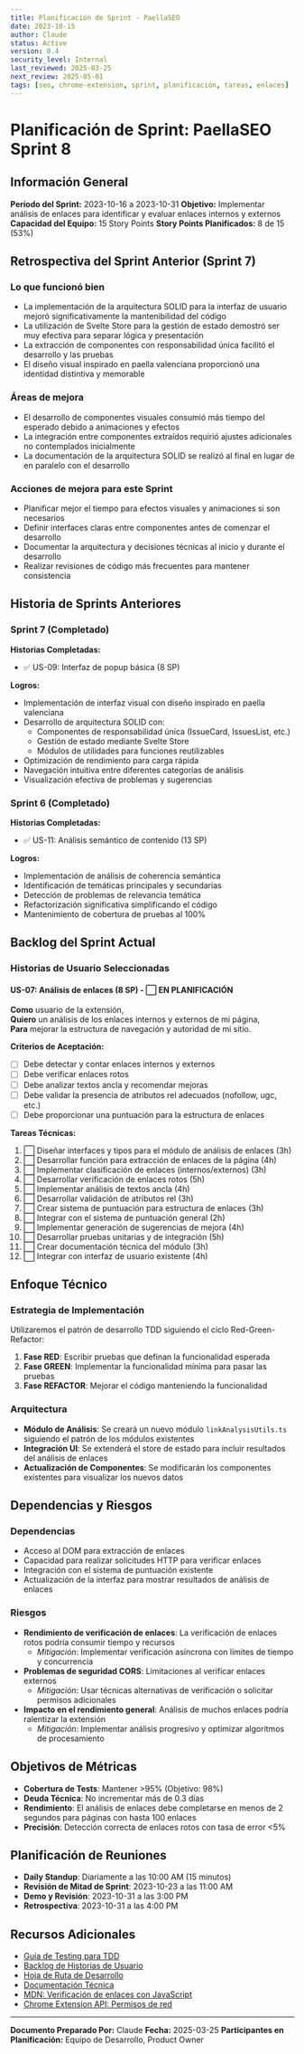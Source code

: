 ```yaml
---
title: Planificación de Sprint - PaellaSEO
date: 2023-10-15
author: Claude
status: Active
version: 0.4
security_level: Internal
last_reviewed: 2025-03-25
next_review: 2025-05-01
tags: [seo, chrome-extension, sprint, planificación, tareas, enlaces]
---
```


# Planificación de Sprint: PaellaSEO Sprint 8

## Información General
**Período del Sprint:** 2023-10-16 a 2023-10-31
**Objetivo:** Implementar análisis de enlaces para identificar y evaluar enlaces internos y externos
**Capacidad del Equipo:** 15 Story Points
**Story Points Planificados:** 8 de 15 (53%)

## Retrospectiva del Sprint Anterior (Sprint 7)

### Lo que funcionó bien
- La implementación de la arquitectura SOLID para la interfaz de usuario mejoró significativamente la mantenibilidad del código
- La utilización de Svelte Store para la gestión de estado demostró ser muy efectiva para separar lógica y presentación
- La extracción de componentes con responsabilidad única facilitó el desarrollo y las pruebas
- El diseño visual inspirado en paella valenciana proporcionó una identidad distintiva y memorable

### Áreas de mejora
- El desarrollo de componentes visuales consumió más tiempo del esperado debido a animaciones y efectos
- La integración entre componentes extraídos requirió ajustes adicionales no contemplados inicialmente
- La documentación de la arquitectura SOLID se realizó al final en lugar de en paralelo con el desarrollo

### Acciones de mejora para este Sprint
- Planificar mejor el tiempo para efectos visuales y animaciones si son necesarios
- Definir interfaces claras entre componentes antes de comenzar el desarrollo
- Documentar la arquitectura y decisiones técnicas al inicio y durante el desarrollo
- Realizar revisiones de código más frecuentes para mantener consistencia

## Historia de Sprints Anteriores

### Sprint 7 (Completado)
**Historias Completadas:**
- ✅ US-09: Interfaz de popup básica (8 SP)

**Logros:**
- Implementación de interfaz visual con diseño inspirado en paella valenciana
- Desarrollo de arquitectura SOLID con:
  - Componentes de responsabilidad única (IssueCard, IssuesList, etc.)
  - Gestión de estado mediante Svelte Store
  - Módulos de utilidades para funciones reutilizables
- Optimización de rendimiento para carga rápida
- Navegación intuitiva entre diferentes categorías de análisis
- Visualización efectiva de problemas y sugerencias

### Sprint 6 (Completado)
**Historias Completadas:**
- ✅ US-11: Análisis semántico de contenido (13 SP)

**Logros:**
- Implementación de análisis de coherencia semántica
- Identificación de temáticas principales y secundarias
- Detección de problemas de relevancia temática
- Refactorización significativa simplificando el código
- Mantenimiento de cobertura de pruebas al 100%

## Backlog del Sprint Actual

### Historias de Usuario Seleccionadas

#### US-07: Análisis de enlaces (8 SP) - ⬜ EN PLANIFICACIÓN
**Como** usuario de la extensión,  
**Quiero** un análisis de los enlaces internos y externos de mi página,  
**Para** mejorar la estructura de navegación y autoridad de mi sitio.

**Criterios de Aceptación:**
- [ ] Debe detectar y contar enlaces internos y externos
- [ ] Debe verificar enlaces rotos
- [ ] Debe analizar textos ancla y recomendar mejoras
- [ ] Debe validar la presencia de atributos rel adecuados (nofollow, ugc, etc.)
- [ ] Debe proporcionar una puntuación para la estructura de enlaces

**Tareas Técnicas:**
1. ⬜ Diseñar interfaces y tipos para el módulo de análisis de enlaces (3h)
2. ⬜ Desarrollar función para extracción de enlaces de la página (4h)
3. ⬜ Implementar clasificación de enlaces (internos/externos) (3h)
4. ⬜ Desarrollar verificación de enlaces rotos (5h)
5. ⬜ Implementar análisis de textos ancla (4h)
6. ⬜ Desarrollar validación de atributos rel (3h)
7. ⬜ Crear sistema de puntuación para estructura de enlaces (3h)
8. ⬜ Integrar con el sistema de puntuación general (2h)
9. ⬜ Implementar generación de sugerencias de mejora (4h)
10. ⬜ Desarrollar pruebas unitarias y de integración (5h)
11. ⬜ Crear documentación técnica del módulo (3h)
12. ⬜ Integrar con interfaz de usuario existente (4h)

## Enfoque Técnico

### Estrategia de Implementación
Utilizaremos el patrón de desarrollo TDD siguiendo el ciclo Red-Green-Refactor:

1. **Fase RED**: Escribir pruebas que definan la funcionalidad esperada
2. **Fase GREEN**: Implementar la funcionalidad mínima para pasar las pruebas
3. **Fase REFACTOR**: Mejorar el código manteniendo la funcionalidad

### Arquitectura
- **Módulo de Análisis**: Se creará un nuevo módulo `linkAnalysisUtils.ts` siguiendo el patrón de los módulos existentes
- **Integración UI**: Se extenderá el store de estado para incluir resultados del análisis de enlaces
- **Actualización de Componentes**: Se modificarán los componentes existentes para visualizar los nuevos datos

## Dependencias y Riesgos

### Dependencias
- Acceso al DOM para extracción de enlaces
- Capacidad para realizar solicitudes HTTP para verificar enlaces
- Integración con el sistema de puntuación existente
- Actualización de la interfaz para mostrar resultados de análisis de enlaces

### Riesgos
- **Rendimiento de verificación de enlaces**: La verificación de enlaces rotos podría consumir tiempo y recursos
  - *Mitigación*: Implementar verificación asíncrona con límites de tiempo y concurrencia
- **Problemas de seguridad CORS**: Limitaciones al verificar enlaces externos
  - *Mitigación*: Usar técnicas alternativas de verificación o solicitar permisos adicionales
- **Impacto en el rendimiento general**: Análisis de muchos enlaces podría ralentizar la extensión
  - *Mitigación*: Implementar análisis progresivo y optimizar algoritmos de procesamiento

## Objetivos de Métricas

- **Cobertura de Tests**: Mantener >95% (Objetivo: 98%)
- **Deuda Técnica**: No incrementar más de 0.3 días
- **Rendimiento**: El análisis de enlaces debe completarse en menos de 2 segundos para páginas con hasta 100 enlaces
- **Precisión**: Detección correcta de enlaces rotos con tasa de error <5%

## Planificación de Reuniones

- **Daily Standup**: Diariamente a las 10:00 AM (15 minutos)
- **Revisión de Mitad de Sprint**: 2023-10-23 a las 11:00 AM
- **Demo y Revisión**: 2023-10-31 a las 3:00 PM
- **Retrospectiva**: 2023-10-31 a las 4:00 PM

## Recursos Adicionales

- [Guía de Testing para TDD](/docs/PAELLASEO/quality/testing_strategy.md)
- [Backlog de Historias de Usuario](/docs/PAELLASEO/management/user_stories.md)
- [Hoja de Ruta de Desarrollo](/docs/PAELLASEO/planning/development_roadmap.md)
- [Documentación Técnica](/docs/PAELLASEO/technical/implementation_details.md)
- [MDN: Verificación de enlaces con JavaScript](https://developer.mozilla.org/en-US/docs/Web/API/Fetch_API)
- [Chrome Extension API: Permisos de red](https://developer.chrome.com/docs/extensions/reference/permissions/)

---

**Documento Preparado Por:** Claude
**Fecha:** 2025-03-25
**Participantes en Planificación:** Equipo de Desarrollo, Product Owner 